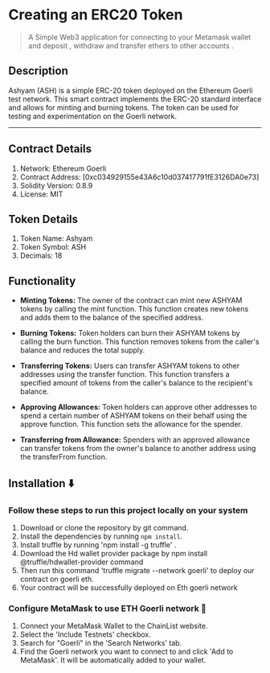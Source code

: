 # Creating an ERC20 Token

>  A Simple Web3 application for connecting to your Metamask wallet and deposit , withdraw and transfer ethers to other accounts . 

## Description 

Ashyam (ASH) is a simple ERC-20 token deployed on the Ethereum Goerli test network. This smart contract implements the ERC-20 standard interface and allows for minting and burning tokens. The token can be used for testing and experimentation on the Goerli network.

---
## Contract Details

1) Network: Ethereum Goerli
2) Contract Address: [0xc034929155e43A6c10d037417791fE3126DA0e73]
3) Solidity Version: 0.8.9
4) License: MIT

## Token Details

1) Token Name: Ashyam
2) Token Symbol: ASH
3) Decimals: 18

## Functionality

- **Minting Tokens:** The owner of the contract can mint new ASHYAM tokens by calling the mint function. This function creates new tokens and adds them to the balance of the specified address.

- **Burning Tokens:** Token holders can burn their ASHYAM tokens by calling the burn function. This function removes tokens from the caller's balance and reduces the total supply.

- **Transferring Tokens:** Users can transfer ASHYAM tokens to other addresses using the transfer function. This function transfers a specified amount of tokens from the caller's balance to the recipient's balance.

- **Approving Allowances:** Token holders can approve other addresses to spend a certain number of ASHYAM tokens on their behalf using the approve function. This function sets the allowance for the spender.

- **Transferring from Allowance:** Spenders with an approved allowance can transfer tokens from the owner's balance to another address using the transferFrom function.

## Installation ⬇️

### Follow these steps to run this project locally on your system

1. Download or clone the repository by git command.
2. Install the dependencies by running `npm install`.
3. Install truffle by running 'npm install -g truffle' .
4. Download the Hd wallet provider package by npm install @truffle/hdwallet-provider command
5. Then run this command 'truffle migrate --network goerli' to deploy our contract on goerli eth.
6. Your contract will be successfully deployed on Eth goerli network

### Configure MetaMask to use ETH Goerli network  🦊

1. Connect your MetaMask Wallet to the ChainList website.
2. Select the 'Include Testnets' checkbox.
3. Search for "Goerli" in the 'Search Networks' tab.
4. Find the Goerli network you want to connect to and click 'Add to MetaMask'. It will be automatically added to your wallet.

